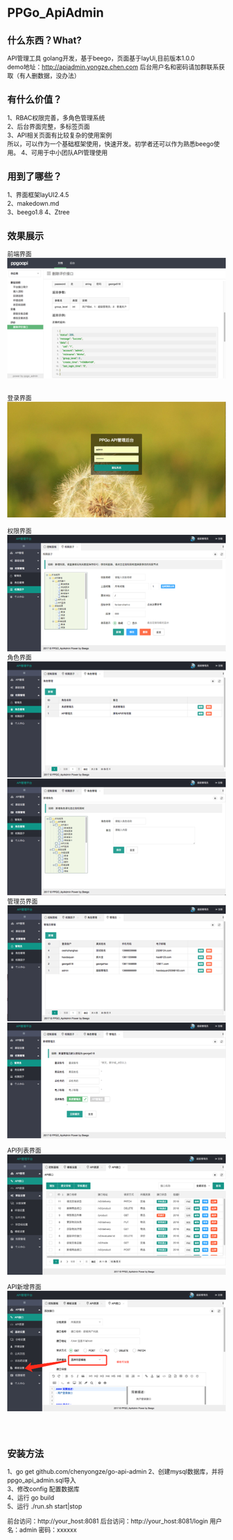 PPGo_ApiAdmin
====
什么东西？What?
----
API管理工具 golang开发，基于beego，页面基于layUi,目前版本1.0.0   
demo地址：http://apiadmin.yongze.chen.com
后台用户名和密码请加群联系获取（有人删数据，没办法）


有什么价值？
----
1、RBAC权限完善，多角色管理系统    
2、后台界面完整，多标签页面    
3、API相关页面有比较复杂的使用案例    
所以，可以作为一个基础框架使用，快速开发。初学者还可以作为熟悉beego使用。 
4、可用于中小团队API管理使用  

用到了哪些？
----
1、界面框架layUI2.4.5    
2、makedown.md   
3、beego1.8
4、Ztree   


效果展示
----
前端界面<br/>
![github](https://github.com/chenyongze/go-api-admin/blob/master/static/img/demoImage/index.png?raw=true "github")
<br/><br/>

登录界面<br/>
![github](https://github.com/chenyongze/go-api-admin/blob/master/static/img/demoImage/login.png?raw=true "github")
<br/><br/>
权限界面<br/>
![github](https://github.com/chenyongze/go-api-admin/blob/master/static/img/demoImage/auth.png?raw=true "github")
角色界面<br/>
![github](https://github.com/chenyongze/go-api-admin/blob/master/static/img/demoImage/role.png?raw=true "github")
![github](https://github.com/chenyongze/go-api-admin/blob/master/static/img/demoImage/role_add.png?raw=true "github")
管理员界面<br/>
![github](https://github.com/chenyongze/go-api-admin/blob/master/static/img/demoImage/admin.png?raw=true "github")
![github](https://github.com/chenyongze/go-api-admin/blob/master/static/img/demoImage/admin_add.png?raw=true "github")

API列表界面<br/>
![github](https://github.com/chenyongze/go-api-admin/blob/master/static/img/demoImage/api_list.png?raw=true "github")

API新增界面<br/>
![github](https://github.com/chenyongze/go-api-admin/blob/master/static/img/demoImage/add_api.png?raw=true "github")

<br/><br/>



安装方法    
----
1、go get github.com/chenyongze/go-api-admin
2、创建mysql数据库，并将ppgo_api_admin.sql导入    
3、修改config 配置数据库    
4、运行 go build    
5、运行 ./run.sh start|stop


前台访问：http://your_host:8081
后台访问：http://your_host:8081/login
用户名：admin 密码：xxxxxx



